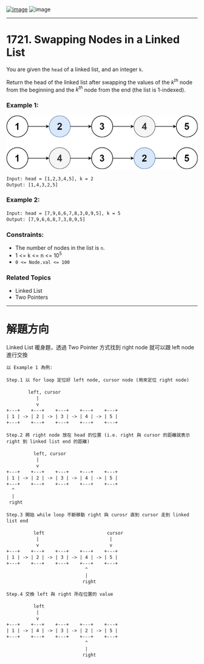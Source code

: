 [![image](https://img.shields.io/badge/Leetcode-Link-blue?logo=leetcode)](https://leetcode.com/problems/swapping-nodes-in-a-linked-list/description/)
![image](https://img.shields.io/badge/Difficulty-Medium-yellow)

---

# 1721. Swapping Nodes in a Linked List

You are given the `head` of a linked list, and an integer `k`.

Return the head of the linked list after swapping the values of the $k^{th}$ node from the beginning and the $k^{th}$ node from the end (the list is 1-indexed).

### Example 1:

![image](./image/linked1.jpg) 

```
Input: head = [1,2,3,4,5], k = 2
Output: [1,4,3,2,5]
```

### Example 2:

```
Input: head = [7,9,6,6,7,8,3,0,9,5], k = 5
Output: [7,9,6,6,8,7,3,0,9,5]
```

### Constraints:

- The number of nodes in the list is `n`.
- 1 <= k <= n <= $10^5$
- `0 <= Node.val <= 100`

### Related Topics

- Linked List
- Two Pointers
  
---

# 解題方向

Linked List 暖身題，透過 Two Pointer 方式找到 right node 就可以跟 left node 進行交換

```
以 Example 1 為例:

Step.1 以 for loop 定位好 left node, cursor node (用來定位 right node)

        left, cursor
           |
           v
+---+    +---+    +---+    +---+    +---+
| 1 | -> | 2 | -> | 3 | -> | 4 | -> | 5 |
+---+    +---+    +---+    +---+    +---+

Step.2 將 right node 放在 head 的位置 (i.e. right 與 cursor 的距離就表示 right 到 linked list end 的距離)

          left, cursor
           |
           v
+---+    +---+    +---+    +---+    +---+
| 1 | -> | 2 | -> | 3 | -> | 4 | -> | 5 |
+---+    +---+    +---+    +---+    +---+
  ^
  |
 right

Step.3 開始 while loop 不斷移動 right 與 curosr 直到 cursor 走到 linked list end

          left                       cursor
           |                          |
           v                          v
+---+    +---+    +---+    +---+    +---+
| 1 | -> | 2 | -> | 3 | -> | 4 | -> | 5 |
+---+    +---+    +---+    +---+    +---+
                             ^
                             |
                            right

Step.4 交換 left 與 right 所在位置的 value

          left                  
           |                    
           v                    
+---+    +---+    +---+    +---+    +---+
| 1 | -> | 4 | -> | 3 | -> | 2 | -> | 5 |
+---+    +---+    +---+    +---+    +---+
                             ^
                             |
                            right
```